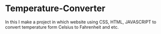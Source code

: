 # Temperature-Converter
In this I make a project in which website using CSS, HTML,
JAVASCRIPT to convert temperature form
Celsius to Fahrenheit and etc.
